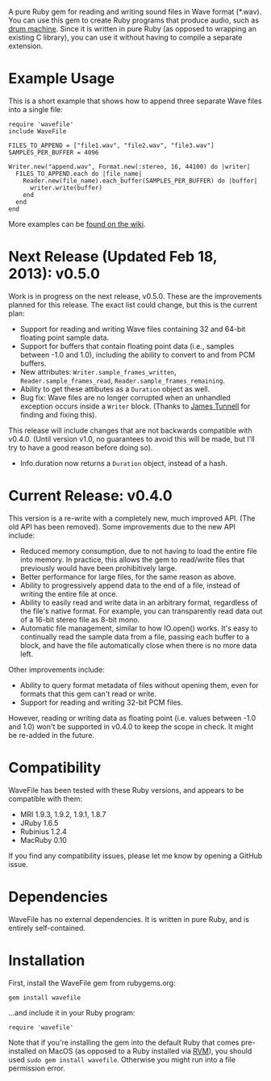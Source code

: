 A pure Ruby gem for reading and writing sound files in Wave format (*.wav). You can use this gem to create Ruby programs that produce audio, such as [drum machine](http://beatsdrummachine.com). Since it is written in pure Ruby (as opposed to wrapping an existing C library), you can use it without having to compile a separate extension.


# Example Usage

This is a short example that shows how to append three separate Wave files into a single file:

    require 'wavefile'
    include WaveFile
    
    FILES_TO_APPEND = ["file1.wav", "file2.wav", "file3.wav"]
    SAMPLES_PER_BUFFER = 4096

    Writer.new("append.wav", Format.new(:stereo, 16, 44100) do |writer|
      FILES_TO_APPEND.each do |file_name|
        Reader.new(file_name).each_buffer(SAMPLES_PER_BUFFER) do |buffer|
          writer.write(buffer)
        end
      end
    end

More examples can be [found on the wiki](https://github.com/jstrait/wavefile/wiki).


# Next Release (Updated Feb 18, 2013): v0.5.0

Work is in progress on the next release, v0.5.0. These are the improvements planned for this release. The exact list could change, but this is the current plan:

* Support for reading and writing Wave files containing 32 and 64-bit floating point sample data.
* Support for buffers that contain floating point data (i.e., samples between -1.0 and 1.0), including the ability to convert to and from PCM buffers.
* New attributes: `Writer.sample_frames_written`, `Reader.sample_frames_read`, `Reader.sample_frames_remaining`.
* Ability to get these attibutes as a `Duration` object as well.
* Bug fix: Wave files are no longer corrupted when an unhandled exception occurs inside a `Writer` block. (Thanks to [James Tunnell](https://github.com/jamestunnell) for finding and fixing this).

This release will include changes that are not backwards compatible with v0.4.0. (Until version v1.0, no guarantees to avoid this will be made, but I'll try to have a good reason before doing so).

* Info.duration now returns a `Duration` object, instead of a hash.


# Current Release: v0.4.0

This version is a re-write with a completely new, much improved API. (The old API has been removed). Some improvements due to the new API include:

* Reduced memory consumption, due to not having to load the entire file into memory. In practice, this allows the gem to read/write files that previously would have been prohibitively large.
* Better performance for large files, for the same reason as above.
* Ability to progressively append data to the end of a file, instead of writing the entire file at once.
* Ability to easily read and write data in an arbitrary format, regardless of the file's native format. For example, you can transparently read data out of a 16-bit stereo file as 8-bit mono.
* Automatic file management, similar to how IO.open() works. It's easy to continually read the sample data from a file, passing each buffer to a block, and have the file automatically close when there is no more data left.

Other improvements include:

* Ability to query format metadata of files without opening them, even for formats that this gem can't read or write.
* Support for reading and writing 32-bit PCM files.

However, reading or writing data as floating point (i.e. values between -1.0 and 1.0) won't be supported in v0.4.0 to keep the scope in check. It might be re-added in the future.


# Compatibility

WaveFile has been tested with these Ruby versions, and appears to be compatible with them:

* MRI 1.9.3, 1.9.2, 1.9.1, 1.8.7
* JRuby 1.6.5
* Rubinius 1.2.4
* MacRuby 0.10

If you find any compatibility issues, please let me know by opening a GitHub issue.


# Dependencies

WaveFile has no external dependencies. It is written in pure Ruby, and is entirely self-contained.


# Installation

First, install the WaveFile gem from rubygems.org:

    gem install wavefile

...and include it in your Ruby program:

    require 'wavefile'

Note that if you're installing the gem into the default Ruby that comes pre-installed on MacOS (as opposed to a Ruby installed via [RVM](http://beginrescueend.com/)), you should used `sudo gem install wavefile`. Otherwise you might run into a file permission error.

